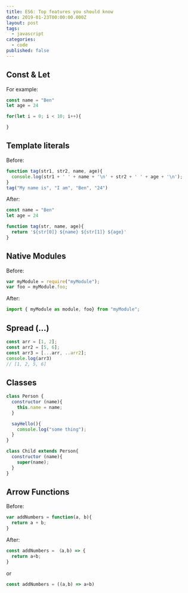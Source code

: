 ```yaml
---
title: ES6: Top features you should know
date: 2019-01-23T00:00:00.000Z
layout: post
tags:
  - javascript
categories:
  - code
published: false
---
```


## Const & Let

For example:

```javascript
const name = "Ben"
let age = 24

for(let i = 0; i < 10; i++){

}
```

## Template literals

Before:

```javascript
function tag(str1, str2, name, age){
  console.log(str1 + ' ' + name + '\n' + str2 + ' ' + age + '\n');
}
tag("My name is", "I am", "Ben", "24")
```

After:

```javascript
const name = "Ben"
let age = 24

function tag(str, name, age){
  return '${str[0]} ${name} ${str[1]} ${age}'
}
```

## Native Modules

Before:

```javascript
var myModule = require("myModule");
var foo = myModule.foo;
```

After:

```javascript
import { myModule as module, foo} from "myModule";
```

## Spread (...)

```javascript
const arr = [1, 2];
const arr2 = [5, 6];
const arr3 = [...arr, ..arr2];
console.log(arr3)
// [1, 2, 5, 6]
```

## Classes

```javascript
class Person {
  constructor (name){
    this.name = name;
  }

  sayHello(){
    console.log("some thing");
  }
}

class Child extends Person{
  constructor (name){
    super(name);
  }
}
```

## Arrow Functions

Before:

```javascript
var addNumbers = function(a, b){
  return a + b;
}
```

After:

```javascript
const addNumbers = （a,b) => {
  return a+b;
}
```

or

```javascript
const addNumbers = ((a,b) => a+b)
```
